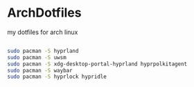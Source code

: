 # ArchDotfiles
my dotfiles for arch linux

```bash

sudo pacman -S hyprland
sudo pacman -S uwsm
sudo pacman -S xdg-desktop-portal-hyprland hyprpolkitagent
sudo pacman -S waybar
sudo pacman -S hyprlock hypridle

```
